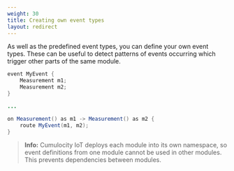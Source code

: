 ```yaml
---
weight: 30
title: Creating own event types
layout: redirect
---
```


As well as the predefined event types, you can define your own event types. These can be useful to detect patterns of events occurring which trigger other parts of the same module.

```java
event MyEvent {
	Measurement m1;
	Measurement m2;
}

...

on Measurement() as m1 -> Measurement() as m2 {
	route MyEvent(m1, m2);
}
```

>**Info:** Cumulocity IoT deploys each module into its own namespace, so event definitions from one module cannot be used in other modules. This prevents dependencies between modules.

